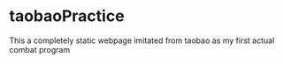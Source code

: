 # taobaoPractice
This a completely static webpage imitated from taobao as my first actual combat program
